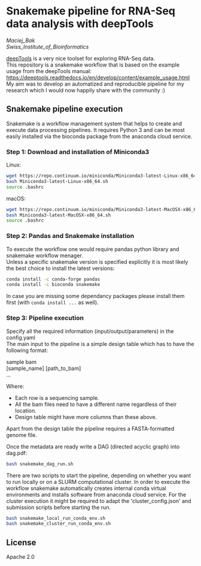 # Snakemake pipeline for RNA-Seq data analysis with deepTools
*Maciej_Bak  
Swiss_Institute_of_Bioinformatics*

[deepTools](https://deeptools.readthedocs.io/en/develop/) is a very nice toolset for exploring RNA-Seq data.  
This repository is a snakemake workflow that is based on the example usage from the deepTools manual:  
https://deeptools.readthedocs.io/en/develop/content/example_usage.html  
My aim was to develop an automatized and reproducible pipeline for my research which I would now happily share with the community :) 

## Snakemake pipeline execution
Snakemake is a workflow management system that helps to create and execute data processing pipelines. It requires Python 3 and can be most easily installed via the bioconda package from the anaconda cloud service.

### Step 1: Download and installation of Miniconda3
Linux:
  ```bash
  wget https://repo.continuum.io/miniconda/Miniconda3-latest-Linux-x86_64.sh
  bash Miniconda3-latest-Linux-x86_64.sh
  source .bashrc
  ```

macOS:
  ```bash
  wget https://repo.continuum.io/miniconda/Miniconda3-latest-MacOSX-x86_64.sh
  bash Miniconda3-latest-MacOSX-x86_64.sh
  source .bashrc
  ```

### Step 2: Pandas and Snakemake installation

To execute the workflow one would require pandas python library and snakemake workflow menager.  
Unless a  specific snakemake version is specified explicitly it is most likely the best choice to install the latest versions:
  ```bash
  conda install -c conda-forge pandas
  conda install -c bioconda snakemake
  ```

In case you are missing some dependancy packages please install them first (with `conda install ...` as well).

### Step 3: Pipeline execution
Specify all the required information (input/output/parameters) in the config.yaml  
The main input to the pipeline is a simple design table which has to have the following format:

sample  bam  
[sample_name] [path_to_bam]  
...

Where:
* Each row is a sequencing sample.
* All the bam files need to have a different name regardless of their location.
* Design table might have more columns than these above.

Apart from the design table the pipeline requires a FASTA-formatted genome file.

Once the metadata are ready write a DAG (directed acyclic graph) into dag.pdf:
  ```bash
  bash snakemake_dag_run.sh
  ```

There are two scripts to start the pipeline, depending on whether you want to run locally or on a SLURM computational cluster. In order to execute the workflow snakemake automatically creates internal conda virtual environments and installs software from anaconda cloud service. For the cluster execution it might be required to adapt the 'cluster_config.json' and submission scripts before starting the run.
  ```bash
  bash snakemake_local_run_conda_env.sh
  bash snakemake_cluster_run_conda_env.sh
  ```

## License

Apache 2.0
